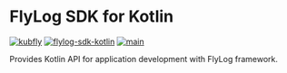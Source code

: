 # FlyLog SDK for Kotlin

[![kubfly](https://img.shields.io/badge/group-kubfly-C8C8C8)](#) [![flylog-sdk-kotlin](https://img.shields.io/badge/artifact-flylog--sdk--kotlin-C8C8C8)](#) [![main](https://img.shields.io/badge/version-main-C8C8C8)](#)

Provides Kotlin API for application development with FlyLog framework.
